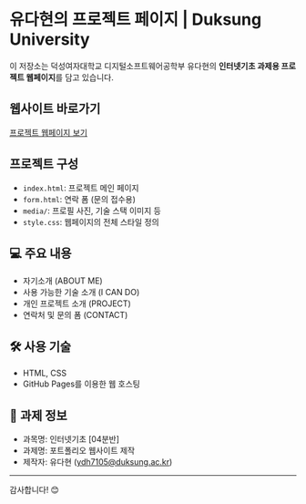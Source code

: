 # 유다현의 프로젝트 페이지 | Duksung University

이 저장소는 덕성여자대학교 디지털소프트웨어공학부 유다현의 **인터넷기초 과제용 프로젝트 웹페이지**를 담고 있습니다.

##  웹사이트 바로가기
 [프로젝트 웹페이지 보기](https://idiothost.github.io/duksung_entertainment/)

##  프로젝트 구성
- `index.html`: 프로젝트 메인 페이지
- `form.html`: 연락 폼 (문의 접수용)
- `media/`: 프로필 사진, 기술 스택 이미지 등
- `style.css`: 웹페이지의 전체 스타일 정의

## 💻 주요 내용
- 자기소개 (ABOUT ME)
- 사용 가능한 기술 소개 (I CAN DO)
- 개인 프로젝트 소개 (PROJECT)
- 연락처 및 문의 폼 (CONTACT)

## 🛠 사용 기술
- HTML, CSS
- GitHub Pages를 이용한 웹 호스팅

## 📝 과제 정보
- 과목명: 인터넷기초 [04분반]
- 과제명: 포트폴리오 웹사이트 제작
- 제작자: 유다현 (ydh7105@duksung.ac.kr)

---

감사합니다! 😊
